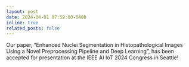 ```yaml
---
layout: post
date: 2024-04-01 07:59:00-0400
inline: true
related_posts: false
---
```


Our paper, “Enhanced Nuclei Segmentation in Histopathological Images Using a Novel Preprocessing Pipeline and Deep Learning”, has been accepted for presentation at the IEEE AI IoT 2024 Congress in Seattle!
